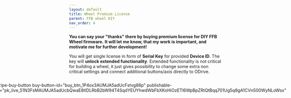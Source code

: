 ```yaml
---
layout: default
title: Wheel Premium License
parent: FFB wheel DIY
nav_order: 4
---
```


**You can say your "thanks" there by buying premium license for DIY FFB Wheel firmware.** 
**It will let me know, that my work is important, and motivate me for further development!**


You will get single license in form of **Serial Key** for provided **Device ID**. The key will **unlock extended functionality**.
Extended functionality is not critical for building a wheel, it just gives possibility to change some extra non critical settings
and connect additional buttons/axis directly to ODrive.

<script async
  src="https://js.stripe.com/v3/buy-button.js">
</script>

<div style="display: flex; flex-direction: row; align-items: center; justify-content: center;">

<stripe-buy-button
buy-button-id="buy_btn_1P4ox3AUMJA5adUcFstvg88p"
publishable-key="pk_live_51N3FsMAUMJA5adUcbQwaE8tIDLRbB2bW94T4SqdYEUYhwdWbFbXKoHiOzETl6WpBpZRtQtBqq701Ug5q8gA1CVn500WyNLoWsx"
>
</stripe-buy-button>

</div>


